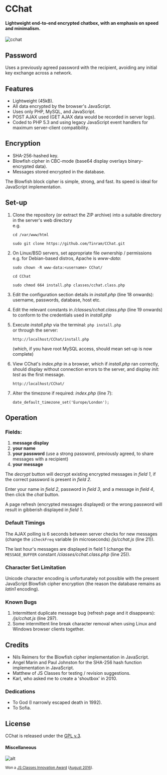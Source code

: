 
# CChat

#### Lightweight end-to-end encrypted chatbox, with an emphasis on speed and minimalism.

[1]: https://tinram.github.io/images/cchat.png
![cchat][1]


## Password

Uses a previously agreed password with the recipient, avoiding any initial key exchange across a network.


## Features

+ Lightweight (45kB).
+ All data encrypted by the browser's JavaScript.
+ Uses only PHP, MySQL, and JavaScript.
+ POST AJAX used (GET AJAX data would be recorded in server logs).
+ Coded to PHP 5.3 and using legacy JavaScript event handlers for maximum server-client compatibility.


## Encryption

+ SHA-256-hashed key.
+ Blowfish cipher in CBC-mode (base64 display overlays binary-encrypted data).
+ Messages stored encrypted in the database.

The Blowfish block cipher is simple, strong, and fast. Its speed is ideal for JavaScript implementation.


## Set-up

1. Clone the repository (or extract the ZIP archive) into a suitable directory in the server's web directory  
e.g.

    `cd /var/www/html`

    `sudo git clone https://github.com/Tinram/CChat.git`

2. On Linux/BSD servers, set appropriate file ownership / permissions  
e.g. for Debian-based distros, Apache is *www-data*:

    `sudo chown -R www-data:<username> CChat/`

    `cd CChat`

    `sudo chmod 664 install.php classes/cchat.class.php`

3. Edit the configuration section details in *install.php* (line 18 onwards): username, passwords, database, host etc.

4. Edit the relevant constants in */classes/cchat.class.php* (line 19 onwards) to conform to the credentials used in *install.php*

5. Execute *install.php* via the terminal: `php install.php`  
or through the server:

    `http://localhost/CChat/install.php`

     (which, if you have root MySQL access, should mean set-up is now complete)

6. View CChat's *index.php* in a browser, which if *install.php* ran correctly, should display without connection errors to the server, and display *init: test* as the first message.

    `http://localhost/CChat/`

7. Alter the timezone if required: *index.php* (line 7):

    `date_default_timezone_set('Europe/London');`


## Operation

### Fields:

1. **message display**
2. **your name**
3. **your password** (use a strong password, previously agreed, to share messages with a recipient)
4. **your message**

The *decrypt* button will decrypt existing encrypted messages in *field 1*, if the correct password is present in *field 2*.

Enter your name in *field 2*, password in *field 3*, and a message in *field 4*, then click the *chat* button.

A page refresh (encrypted messages displayed) or the wrong password will result in gibberish displayed in *field 1*.


### Default Timings

The AJAX polling is 6 seconds between server checks for new messages (change the `iCheckFreq` variable (in microseconds) */js/cchat.js* (line 21)).

The last hour's messages are displayed in field 1 (change the `MESSAGE_BUFFER` constant */classes/cchat.class.php* (line 25)).


### Character Set Limitation

Unicode character encoding is unfortunately not possible with the present JavaScript Blowfish cipher encryption (the reason the database remains as *latin1* encoding).


### Known Bugs

1. Intermittent duplicate message bug (refresh page and it disappears): */js/cchat.js* (line 297).
2. Some intermittent line break character removal when using Linux and Windows browser clients together.


## Credits

+ Nils Reimers for the Blowfish cipher implementation in JavaScript.
+ Angel Marin and Paul Johnston for the SHA-256 hash function implementation in JavaScript.
+ Matthew of JS Classes for testing / revision suggestions.
+ Karl, who asked me to create a 'shoutbox' in 2010.


### Dedications

+ To God (I narrowly escaped death in 1992).
+ To Sofia.


## License

CChat is released under the [GPL v.3](https://www.gnu.org/licenses/gpl-3.0.html).


#### Miscellaneous

![alt](http://www.jsclasses.org/award/innovation/winner.png "JS Classes Innovation Award")

<small>Won a [JS Classes Innovation Award](http://www.jsclasses.org/award/innovation/) ([August 2016](http://www.jsclasses.org/package/513-JavaScript-Chat-system-that-exchanges-encrypted-messages.html)).</small>
